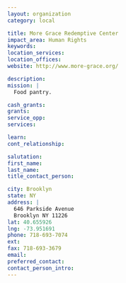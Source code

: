 ```yaml
---
layout: organization
category: local

title: More Grace Redemptive Center
impact_area: Human Rights
keywords: 
location_services: 
location_offices: 
website: http://www.more-grace.org/

description: 
mission: |
  Food pantry.

cash_grants: 
grants: 
service_opp: 
services: 

learn: 
cont_relationship: 

salutation: 
first_name: 
last_name: 
title_contact_person: 

city: Brooklyn
state: NY
address: |
  646 Parkside Avenue     
  Brooklyn NY 11226
lat: 40.655926
lng: -73.951691
phone: 718-693-7074
ext: 
fax: 718-693-3679
email: 
preferred_contact: 
contact_person_intro: 
---
```


